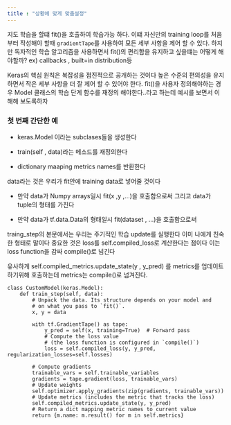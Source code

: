 ```yaml
---
title : "상황에 맞게 맞춤설정"
---
```


지도 학습을 할떄 fit()을 호출하여 학습가능 하다. 이떄 자신만의 training loop를 처음부터 작성해야 할때 `gradientTape`를 사용하여 모든 세부 사항을 제어 할 수 있다.
하지만 독자적인 학습 알고리즘을 사용하면서 fit()의 편리함을 유지하고 싶을떄는 어떻게 해야할까? ex) callbacks , built=in distribution등

Keras의 핵심 원칙은 복잡성을 점진적으로 공개하는 것이다 높은 수준의 편의성을 유지하면서 작은 세부 사항을 더 잘 제어 할 수 있어야 한다. fit()을 사용자 정의해야하는 경우
Model 클래스의 학습 단계 함수를 재정의 해야한다..라고 하는데 예시를 보면서 이해해 보도록하자


### 첫 번째 간단한 예

* keras.Model 이라는 subclases들을 생성한다 

* train(self , data)라는 메소드를 재정의한다

* dictionary maaping metrics names를 반환한다

data라는 것은 우리가 fit안에 training data로 넣어줄 것이다 

* 만약 data가 Numpy arrays일시 fit(x ,y ,...)을 호출함으로써 그리고 data가 tuple의 형태를 가진다 

* 만약 data가 tf.data.Data의 형태일시 fit(dataset , ...)을 호출함으로써 

traing_step의 본문에서는 우리는 주기적인 학습 update를 실행한다 이미 나에게 친숙한 형태로 말이다 중요한 것은 loss를 self.compiled_loss로 계산한다는 점이다
이는 loss function을 감싸 compile()로 넘긴다 

유사하게 self.compiled_metrics.update_state(y , y_pred) 를 metrics를 업데이트 하기위해 호출하는데 metrics는 compile()로 넘겨진다.

```
class CustomModel(keras.Model):
    def train_step(self, data):
        # Unpack the data. Its structure depends on your model and
        # on what you pass to `fit()`.
        x, y = data

        with tf.GradientTape() as tape:
            y_pred = self(x, training=True)  # Forward pass
            # Compute the loss value
            # (the loss function is configured in `compile()`)
            loss = self.compiled_loss(y, y_pred, regularization_losses=self.losses)

        # Compute gradients
        trainable_vars = self.trainable_variables
        gradients = tape.gradient(loss, trainable_vars)
        # Update weights
        self.optimizer.apply_gradients(zip(gradients, trainable_vars))
        # Update metrics (includes the metric that tracks the loss)
        self.compiled_metrics.update_state(y, y_pred)
        # Return a dict mapping metric names to current value
        return {m.name: m.result() for m in self.metrics}

```


